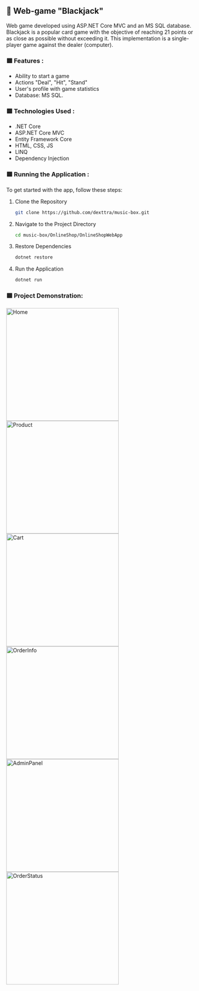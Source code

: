 ## 🎰 Web-game "Blackjack"
Web game developed using ASP.NET Core MVC and an MS SQL database. Blackjack is a popular card game with the objective of reaching 21 points or as close as possible without exceeding it. This implementation is a single-player game against the dealer (computer).
### 🟥 Features :
- Ability to start a game
- Actions "Deal", "Hit", "Stand"
- User's profile with game statistics
- Database: MS SQL.
### 🟥 Technologies Used :
- .NET Core
- ASP.NET Core MVC
- Entity Framework Core
- HTML, CSS, JS
- LINQ
- Dependency Injection

### 🟥 Running the Application :
To get started with the app, follow these steps:
1. Clone the Repository

    ```bash
    git clone https://github.com/dexttra/music-box.git
    ```

2. Navigate to the Project Directory

    ```bash
    cd music-box/OnlineShop/OnlineShopWebApp
    ```

3. Restore Dependencies

    ```bash
    dotnet restore
    ```
    
5. Run the Application

    ```bash
    dotnet run
    ```
### 🟥 Project Demonstration:

<img src="https://github.com/user-attachments/assets/a1335c3a-6ef9-4b51-b106-60533b17ffa3" alt="Home" width="300"/>
<img src="https://github.com/user-attachments/assets/a45d0367-f02b-42b8-956d-0d55da8284c0" alt="Product" width="300"/>
<img src="https://github.com/user-attachments/assets/1033800f-a14d-46ce-be11-224d03ec6846" alt="Cart" width="300"/>
<img src="https://github.com/user-attachments/assets/041b3d14-109d-4346-9d44-21742eeb3111" alt="OrderInfo" width="300"/>
<img src="https://github.com/user-attachments/assets/a0ba013e-7be2-4b9e-aeea-17b33a159e8c" alt="AdminPanel" width="300"/>
<img src="https://github.com/user-attachments/assets/f046e82e-8cf1-4e27-b001-991dc7e920bc" alt="OrderStatus" width="300"/>








